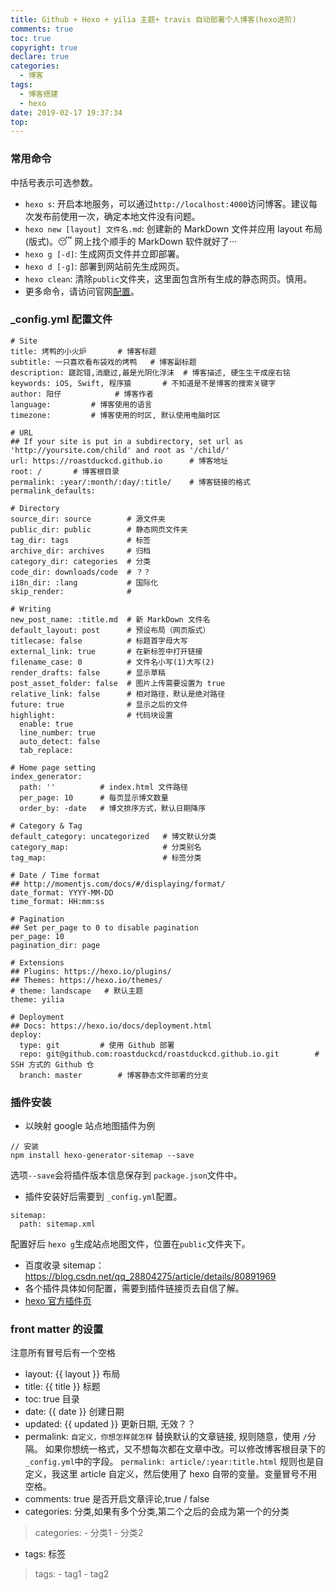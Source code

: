 ```yaml
---
title: Github + Hexo + yilia 主题+ travis 自动部署个人博客(hexo进阶)
comments: true
toc: true
copyright: true
declare: true
categories:
  - 博客
tags:
  - 博客搭建
  - hexo
date: 2019-02-17 19:37:34
top:
---
```


### 常用命令
中括号表示可选参数。
* `hexo s`: 开启本地服务，可以通过`http://localhost:4000`访问博客。建议每次发布前使用一次，确定本地文件没有问题。
* `hexo new [layout] 文件名.md`: 创建新的 MarkDown 文件并应用 layout 布局(版式)。😴 网上找个顺手的 MarkDown 软件就好了···<!--more-->
* `hexo g [-d]`: 生成网页文件并立即部署。
* `hexo d [-g]`: 部署到网站前先生成网页。
* `hexo clean`: 清除`public`文件夹，这里面包含所有生成的静态网页。慎用。
* 更多命令，请访问官网[配置](https://hexo.io/zh-cn/docs/commands)。

### _config.yml 配置文件

```
# Site
title: 烤鸭的小火炉       # 博客标题
subtitle: 一只喜欢看布袋戏的烤鸭   # 博客副标题
description: 蹉跎错,消磨过,最是光阴化浮沫  # 博客描述, 硬生生干成座右铭
keywords: iOS, Swift, 程序猿       # 不知道是不是博客的搜索关键字
author: 阳仔            # 博客作者
language:         # 博客使用的语言
timezone:         # 博客使用的时区, 默认使用电脑时区

# URL
## If your site is put in a subdirectory, set url as 'http://yoursite.com/child' and root as '/child/'
url: https://roastduckcd.github.io      # 博客地址
root: /       # 博客根目录
permalink: :year/:month/:day/:title/    # 博客链接的格式
permalink_defaults:

# Directory
source_dir: source        # 源文件夹
public_dir: public        # 静态网页文件夹
tag_dir: tags             # 标签
archive_dir: archives     # 归档
category_dir: categories  # 分类
code_dir: downloads/code  # ？？
i18n_dir: :lang           # 国际化
skip_render:              # 

# Writing
new_post_name: :title.md  # 新 MarkDown 文件名
default_layout: post      # 预设布局（网页版式）
titlecase: false          # 标题首字母大写
external_link: true       # 在新标签中打开链接
filename_case: 0          # 文件名小写(1)大写(2)
render_drafts: false      # 显示草稿
post_asset_folder: false  # 图片上传需要设置为 true
relative_link: false      # 相对路径，默认是绝对路径
future: true              # 显示之后的文件
highlight:                # 代码块设置
  enable: true
  line_number: true
  auto_detect: false
  tab_replace:
  
# Home page setting
index_generator:
  path: ''          # index.html 文件路径
  per_page: 10      # 每页显示博文数量
  order_by: -date   # 博文排序方式，默认日期降序
  
# Category & Tag
default_category: uncategorized   # 博文默认分类
category_map:                     # 分类别名
tag_map:                          # 标签分类

# Date / Time format
## http://momentjs.com/docs/#/displaying/format/
date_format: YYYY-MM-DD   
time_format: HH:mm:ss

# Pagination
## Set per_page to 0 to disable pagination
per_page: 10
pagination_dir: page

# Extensions
## Plugins: https://hexo.io/plugins/
## Themes: https://hexo.io/themes/
# theme: landscape   # 默认主题
theme: yilia

# Deployment
## Docs: https://hexo.io/docs/deployment.html
deploy:
  type: git			# 使用 Github 部署
  repo: git@github.com:roastduckcd/roastduckcd.github.io.git		# SSH 方式的 Github 仓
  branch: master 		# 博客静态文件部署的分支
```

### 插件安装
* 以映射 google 站点地图插件为例

```
// 安装
npm install hexo-generator-sitemap --save
```
选项`--save`会将插件版本信息保存到 `package.json`文件中。
* 插件安装好后需要到 `_config.yml`配置。

```
sitemap:
  path: sitemap.xml
```
配置好后 `hexo g`生成站点地图文件，位置在`public`文件夹下。

* 百度收录 sitemap：https://blog.csdn.net/qq_28804275/article/details/80891969
* 各个插件具体如何配置，需要到插件链接页去自信了解。
* [hexo 官方插件页](https://hexo.io/plugins/)

### front matter 的设置
注意所有冒号后有一个空格
* layout: {{ layout }}
布局
* title: {{ title }}
标题
* toc: true
目录
* date:	 {{ date }}
创建日期
* updated: {{ updated }}
更新日期, 无效？？
* permalink:  `自定义，你想怎样就怎样`
替换默认的文章链接, 规则随意，使用 `/`分隔。
如果你想统一格式，又不想每次都在文章中改。可以修改博客根目录下的`_config.yml`中的字段。
`permalink: article/:year:title.html`
规则也是自定义，我这里 article 自定义，然后使用了 hexo 自带的变量。变量冒号不用空格。
* comments: true
是否开启文章评论,true / false
* categories:
分类,如果有多个分类,第二个之后的会成为第一个的分类

>categories:
\- 分类1
\- 分类2

* tags:
标签

>tags:
\- tag1
\- tag2